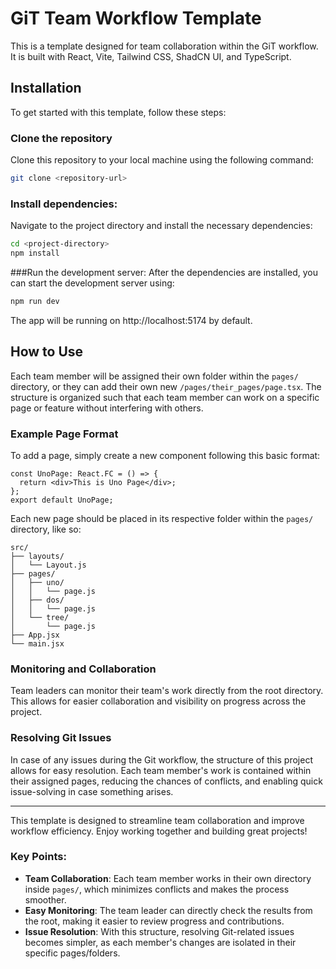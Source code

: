 # GiT Team Workflow Template

This is a template designed for team collaboration within the GiT workflow. 
It is built with React, Vite, Tailwind CSS, ShadCN UI, and TypeScript.
## Installation

To get started with this template, follow these steps:

### Clone the repository
Clone this repository to your local machine using the following command:

```bash
git clone <repository-url>
```
### Install dependencies:
Navigate to the project directory and install the necessary dependencies:
``` bash
cd <project-directory>
npm install
```

###Run the development server:
After the dependencies are installed, you can start the development server using:
``` bash
npm run dev
```
The app will be running on http://localhost:5174 by default.

## How to Use

Each team member will be assigned their own folder within the `pages/` directory, or they can add their own new `/pages/their_pages/page.tsx`. 
The structure is organized such that each team member can work on a specific page or feature without interfering with others.

### Example Page Format

To add a page, simply create a new component following this basic format:

```tsx
const UnoPage: React.FC = () => {
  return <div>This is Uno Page</div>;
};
export default UnoPage;
```

Each new page should be placed in its respective folder within the `pages/` directory, like so:

```
src/
├── layouts/
│   └── Layout.js
├── pages/
│   ├── uno/
│   │   └── page.js
│   ├── dos/
│   │   └── page.js
│   └── tree/
│       └── page.js
├── App.jsx
└── main.jsx
```

### Monitoring and Collaboration

Team leaders can monitor their team's work directly from the root directory. This allows for easier collaboration and visibility on progress across the project.

### Resolving Git Issues

In case of any issues during the Git workflow, the structure of this project allows for easy resolution. Each team member's work is contained within their assigned pages, reducing the chances of conflicts, and enabling quick issue-solving in case something arises.

---

This template is designed to streamline team collaboration and improve workflow efficiency. Enjoy working together and building great projects!

### Key Points:
- **Team Collaboration**: Each team member works in their own directory inside `pages/`, which minimizes conflicts and makes the process smoother.
- **Easy Monitoring**: The team leader can directly check the results from the root, making it easier to review progress and contributions.
- **Issue Resolution**: With this structure, resolving Git-related issues becomes simpler, as each member's changes are isolated in their specific pages/folders.
